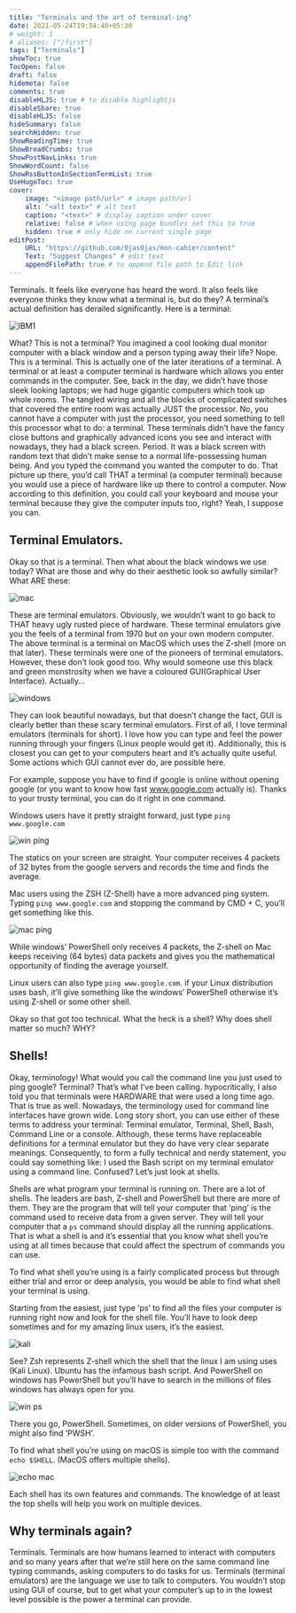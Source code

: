 ```yaml
---
title: "Terminals and the art of terminal-ing"
date: 2021-05-24T19:54:40+05:30
# weight: 1
# aliases: ["/first"]
tags: ["Terminals"]
showToc: true
TocOpen: false
draft: false
hidemeta: false
comments: true
disableHLJS: true # to disable highlightjs
disableShare: true
disableHLJS: false
hideSummary: false
searchHidden: true
ShowReadingTime: true
ShowBreadCrumbs: true
ShowPostNavLinks: true
ShowWordCount: false
ShowRssButtonInSectionTermList: true
UseHugoToc: true
cover:
    image: "<image path/url>" # image path/url
    alt: "<alt text>" # alt text
    caption: "<text>" # display caption under cover
    relative: false # when using page bundles set this to true
    hidden: true # only hide on current single page
editPost:
    URL: "https://github.com/0jas0jas/mon-cahier/content"
    Text: "Suggest Changes" # edit text
    appendFilePath: true # to append file path to Edit link
---
```


Terminals. It feels like everyone has heard the word. It also feels like everyone thinks they know what a terminal is, but do they? A terminal’s actual definition has derailed significantly. Here is a terminal:

![IBM1](https://upload.wikimedia.org/wikipedia/commons/thumb/9/9f/DEC_VT100_terminal_transparent.png/1200px-DEC_VT100_terminal_transparent.png)

What? This is not a terminal? You imagined a cool looking dual monitor computer with a black window and a person typing away their life? Nope. This is a terminal. This is actually one of the later iterations of a terminal. A terminal or at least a computer terminal is hardware which allows you enter commands in the computer. See, back in the day, we didn’t have those sleek looking laptops; we had huge gigantic computers which took up whole rooms. The tangled wiring and all the blocks of complicated switches that covered the entire room was actually JUST the processor. No, you cannot have a computer with just the processor, you need something to tell this processor what to do: a terminal. These terminals didn’t have the fancy close buttons and graphically advanced icons you see and interact with nowadays, they had a black screen. Period. It was a black screen with random text that didn’t make sense to a normal life-possessing human being. And you typed the command you wanted the computer to do. That picture up there, you’d call THAT a terminal (a computer terminal) because you would use a piece of hardware like up there to control a computer. Now according to this definition, you could call your keyboard and mouse your terminal because they give the computer inputs too, right? Yeah, I suppose you can. 

## Terminal Emulators.

Okay so that is a terminal. Then what about the black windows we use today? What are those and why do their aesthetic look so awfully similar? What ARE these:

![mac](https://upload.wikimedia.org/wikipedia/commons/thumb/7/78/Appleterminal2.png/1200px-Appleterminal2.png)

These are terminal emulators. Obviously, we wouldn’t want to go back to THAT heavy ugly rusted piece of hardware. These terminal emulators give you the feels of a terminal from 1970 but on your own modern computer. The above terminal is a terminal on MacOS which uses the Z-shell (more on that later). These terminals were one of the pioneers of terminal emulators. However, these don’t look good too. Why would someone use this black and green monstrosity when we have a coloured GUI(Graphical User Interface). Actually…

![windows](/pictures/windows-terminal.png)

They can look beautiful nowadays, but that doesn’t change the fact, GUI is clearly better than these scary terminal emulators. First of all, I love terminal emulators (terminals for short). I love how you can type and feel the power running through your fingers (Linux people would get it). Additionally, this is closest you can get to your computers heart and it’s actually quite useful. Some actions which GUI cannot ever do, are possible here.

For example, suppose you have to find if google is online without opening google (or you want to know how fast www.google.com actually is). Thanks to your trusty terminal, you can do it right in one command.

Windows users have it pretty straight forward, just type `ping www.google.com` 

![win ping](/pictures/ping-windows.png)

The statics on your screen are straight. Your computer receives 4 packets of 32 bytes from the google servers and records the time and finds the average.

Mac users using the ZSH (Z-Shell) have a more advanced ping system. Typing `ping www.google.com` and stopping the command by CMD + C, you’ll get something like this.

![mac ping](/pictures/ping-mac.png)

While windows’ PowerShell only receives 4 packets, the Z-shell on Mac keeps receiving (64 bytes) data packets and gives you the mathematical opportunity of finding the average yourself.

Linux users can also type `ping www.google.com`. if your Linux distribution uses bash, it’ll give something like the windows’ PowerShell otherwise it’s using Z-shell or some other shell.

Okay so that got too technical. What the heck is a shell? Why does shell matter so much? WHY? 

## Shells!

Okay, terminology! What would you call the command line you just used to ping google? Terminal? That’s what I’ve been calling. hypocritically, I also told you that terminals were HARDWARE that were used a long time ago. That is true as well. Nowadays, the terminology used for command line interfaces have grown wide. Long story short, you can use either of these terms to address your terminal: Terminal emulator, Terminal, Shell, Bash, Command Line or a console. Although, these terms have replaceable definitions for a terminal emulator but they do have very clear separate meanings. Consequently, to form a fully technical and nerdy statement, you could say something like: I used the Bash script on my terminal emulator using a command line. Confused? Let’s just look at shells.

Shells are what program your terminal is running on. There are a lot of shells. The leaders are bash, Z-shell and PowerShell but there are more of them. They are the program that will tell your computer that ‘ping’ is the command used to receive data from a given server. They will tell your computer that a `ps` command should display all the running applications. That is what a shell is and it’s essential that you know what shell you’re using at all times because that could affect the spectrum of commands you can use.

To find what shell you’re using is a fairly complicated process but through either trial and error or deep analysis, you would be able to find what shell your terminal is using.

Starting from the easiest, just type ‘ps’ to find all the files your computer is running right now and look for the shell file. You’ll have to look deep sometimes and for my amazing linux users, it’s the easiest. 

![kali](/pictures/ps-kali.png)

See? Zsh represents Z-shell which the shell that the linux I am using uses (Kali Linux). Ubuntu has the infamous bash script. And PowerShell on windows has PowerShell but you’ll have to search in the millions of files windows has always open for you.

![win ps](/pictures/ps-windows.png)

There you go, PowerShell. Sometimes, on older versions of PowerShell, you might also find ‘PWSH’.

To find what shell you’re using on macOS is simple too with the command `echo $SHELL`. (MacOS offers multiple shells).

![echo mac](/pictures/echo-mac.png)

Each shell has its own features and commands. The knowledge of at least the top shells will help you work on multiple devices.

## Why terminals again?

Terminals. Terminals are how humans learned to interact with computers and so many years after that we’re still here on the same command line typing commands, asking computers to do tasks for us. Terminals (terminal emulators) are the language we use to talk to computers. You wouldn’t stop using GUI of course, but to get what your computer’s up to in the lowest level possible is the power a terminal can provide.